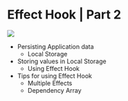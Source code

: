 # Effect Hook | Part 2
<img src="https://res.cloudinary.com/dutyjapri/image/upload/v1734448776/bmi_app_crtczr.png" />

- Persisting Application data
  - Local Storage
- Storing values in Local Storage
  - Using Effect Hook
- Tips for using Effect Hook
  - Multiple Effects
  - Dependency Array
